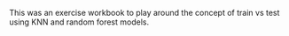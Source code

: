 This was an exercise workbook to play around the concept of train vs test using KNN and random forest models. 
